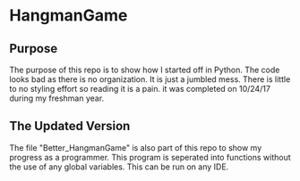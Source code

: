 # HangmanGame

## Purpose
The purpose of this repo is to show how I started off in Python. The code looks bad as there is no organization. It is just a jumbled mess. There is little to no styling effort so reading it is a pain. it was completed on 10/24/17 during my freshman year.

## The Updated Version
The file "Better_HangmanGame" is also part of this repo to show my progress as a programmer. This program is seperated into functions without the use of any global variables. This can be run on any IDE.
